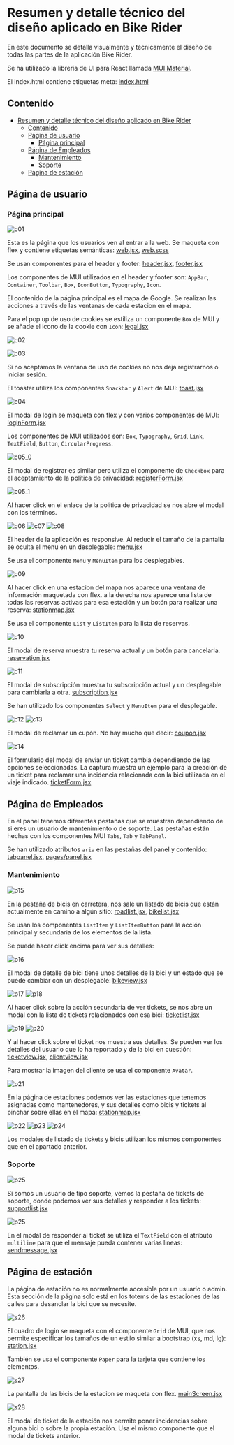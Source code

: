 # Resumen y detalle técnico del diseño aplicado en Bike Rider

En este documento se detalla visualmente y técnicamente el diseño de todas las partes de la aplicación Bike Rider.

Se ha utilizado la libreria de UI para React llamada [MUI Material](https://mui.com).

El index.html contiene etiquetas meta: [index.html](frontend/index.html)

## Contenido

- [Resumen y detalle técnico del diseño aplicado en Bike Rider](#resumen-y-detalle-técnico-del-diseño-aplicado-en-bike-rider)
  - [Contenido](#contenido)
  - [Página de usuario](#página-de-usuario)
    - [Página principal](#página-principal)
  - [Página de Empleados](#página-de-empleados)
    - [Mantenimiento](#mantenimiento)
    - [Soporte](#soporte)
  - [Página de estación](#página-de-estación)

## Página de usuario

### Página principal

![c01](docs/imgs/c01.png)

Esta es la página que los usuarios ven al entrar a la web. Se maqueta con flex y contiene etiquetas semánticas: [web.jsx](frontend/src/layout/web.jsx), [web.scss](frontend/src/layout/web.scss)

Se usan componentes para el header y footer: [header.jsx](frontend/src/components/web/header.jsx#L36), [footer.jsx](frontend/src/components/web/footer.jsx#L10)

Los componentes de MUI utilizados en el header y footer son:
`AppBar`,
`Container`,
`Toolbar`,
`Box`,
`IconButton`,
`Typography`,
`Icon`.

El contenido de la página principal es el mapa de Google. Se realizan las acciones a través de las ventanas de cada estacion en el mapa.

Para el pop up de uso de cookies se estiliza un componente `Box` de MUI y se añade el icono de la cookie con `Icon`: [legal.jsx](frontend/src/context/legal.jsx#L35)

![c02](docs/imgs/c02.png)

![c03](docs/imgs/c03.png)

Si no aceptamos la ventana de uso de cookies no nos deja registrarnos o iniciar sesión.

El toaster utiliza los componentes `Snackbar` y `Alert` de MUI: [toast.jsx](frontend/src/context/toast.jsx#L30)

![c04](docs/imgs/c04.png)

El modal de login se maqueta con flex y con varios componentes de MUI: [loginForm.jsx](frontend/src/components/global/auth/loginForm.jsx#L39)

Los componentes de MUI utilizados son:
`Box`, `Typography`, `Grid`, `Link`, `TextField`, `Button`, `CircularProgress`.

![c05_0](docs/imgs/c05_0.png)

El modal de registrar es similar pero utiliza el componente de `Checkbox` para el aceptamiento de la política de privacidad: [registerForm.jsx](frontend/src/components/global/auth/registerForm.jsx#L31)

![c05_1](docs/imgs/c05_1.png)

Al hacer click en el enlace de la politica de privacidad se nos abre el modal con los términos.

![c06](docs/imgs/c06.png)
![c07](docs/imgs/c07.png)
![c08](docs/imgs/c08.png)

El header de la aplicación es responsive. Al reducir el tamaño de la pantalla se oculta el menu en un desplegable: [menu.jsx](frontend/src/components/web/menu.jsx#L48)

Se usa el componente `Menu` y `MenuItem` para los desplegables.

![c09](docs/imgs/c09.png)

Al hacer click en una estacion del mapa nos aparece una ventana de información maquetada con flex. a la derecha nos aparece una lista de todas las reservas activas para esa estación y un botón para realizar una reserva: [stationmap.jsx](frontend/src/components/global/stationmap.jsx#L115)

Se usa el componente `List` y `ListItem` para la lista de reservas.

![c10](docs/imgs/c10.png)

El modal de reserva muestra tu reserva actual y un botón para cancelarla. [reservation.jsx](frontend/src/components/web/modals/reservation.jsx#L24)

![c11](docs/imgs/c11.png)

El modal de subscripción muestra tu subscripción actual y un desplegable para cambiarla a otra. [subscription.jsx](frontend/src/components/web/modals/subscription.jsx#L35)

Se han utilizado los componentes `Select` y `MenuItem` para el desplegable.

![c12](docs/imgs/c12.png)
![c13](docs/imgs/c13.png)

El modal de reclamar un cupón. No hay mucho que decir: [coupon.jsx](frontend/src/components/web/modals/coupon.jsx#L16)

![c14](docs/imgs/c14.png)

El formulario del modal de enviar un ticket cambia dependiendo de las opciones seleccionadas. La captura muestra un ejemplo para la creación de un ticket para reclamar una incidencia relacionada con la bici utilizada en el viaje indicado. [ticketForm.jsx](frontend/src/components/global/tickets/ticketForm.jsx#L85)

## Página de Empleados

En el panel tenemos diferentes pestañas que se muestran dependiendo de si eres un usuario de mantenimiento o de soporte. Las pestañas están hechas con los componentes MUI `Tabs`, `Tab` y `TabPanel`.

Se han utilizado atributos `aria` en las pestañas del panel y contenido: [tabpanel.jsx](frontend/src/components/panel/tabpanel.jsx#L6), [pages/panel.jsx](frontend/src/pages/panel.jsx#L28)

### Mantenimiento

![p15](docs/imgs/p15.png)

En la pestaña de bicis en carretera, nos sale un listado de bicis que están actualmente en camino a algún sitio: [roadlist.jsx](frontend/src/components/panel/roadlist.jsx#L15), [bikelist.jsx](frontend/src/components/panel/modals/bikelist.jsx#L18)

Se usan los componentes `ListItem` y `ListItemButton` para la acción principal y secundaria de los elementos de la lista.

Se puede hacer click encima para ver sus detalles:

![p16](docs/imgs/p16.png)

El modal de detalle de bici tiene unos detalles de la bici y un estado que se puede cambiar con un desplegable: [bikeview.jsx](frontend/src/components/panel/modals/bikeview.jsx#L8)

![p17](docs/imgs/p17.png)
![p18](docs/imgs/p18.png)

Al hacer click sobre la acción secundaria de ver tickets, se nos abre un modal con la lista de tickets relacionados con esa bici: [ticketlist.jsx](frontend/src/components/panel/modals/ticketlist.jsx#L8)

![p19](docs/imgs/p19.png)
![p20](docs/imgs/p20.png)

Y al hacer click sobre el ticket nos muestra sus detalles. Se pueden ver los detalles del usuario que lo ha reportado y de la bici en cuestión: [ticketview.jsx](frontend/src/components/panel/modals/ticketview.jsx#L23), [clientview.jsx](frontend/src/components/panel/modals/clientview.jsx#L6)

Para mostrar la imagen del cliente se usa el componente `Avatar`.

![p21](docs/imgs/p21.png)

En la página de estaciones podemos ver las estaciones que tenemos asignadas como mantenedores, y sus detalles como bicis y tickets al pinchar sobre ellas en el mapa: [stationmap.jsx](frontend/src/components/global/stationmap.jsx#L138)

![p22](docs/imgs/p22.png)
![p23](docs/imgs/p23.png)
![p24](docs/imgs/p24.png)

Los modales de listado de tickets y bicis utilizan los mismos componentes que en el apartado anterior.

### Soporte

![p25](docs/imgs/p25.png)

Si somos un usuario de tipo soporte, vemos la pestaña de tickets de soporte, donde podemos ver sus detalles y responder a los tickets: [supportlist.jsx](frontend/src/components/panel/supportlist.jsx#L17)

![p25](docs/imgs/p26.png)

En el modal de responder al ticket se utiliza el `TextField` con el atributo `multiline` para que el mensaje pueda contener varias lineas: [sendmessage.jsx](frontend/src/components/panel/modals/sendmessage.jsx#L17)

## Página de estación

La página de estación no es normalmente accesible por un usuario o admin. Esta sección de la página solo está en los totems de las estaciones de las calles para desanclar la bici que se necesite.

![s26](docs/imgs/s27.png)

El cuadro de login se maqueta con el componente `Grid` de MUI, que nos permite especificar los tamaños de un estilo similar a bootstrap (xs, md, lg): [station.jsx](frontend/src/pages/station.jsx#L19)

También se usa el componente `Paper` para la tarjeta que contiene los elementos.

![s27](docs/imgs/s28.png)

La pantalla de las bicis de la estacion se maqueta con flex. [mainScreen.jsx](frontend/src/components/station/mainScreen.jsx#L14)

![s28](docs/imgs/s29.png)

El modal de ticket de la estación nos permite poner incidencias sobre alguna bici o sobre la propia estación. Usa el mismo componente que el modal de tickets anterior.
